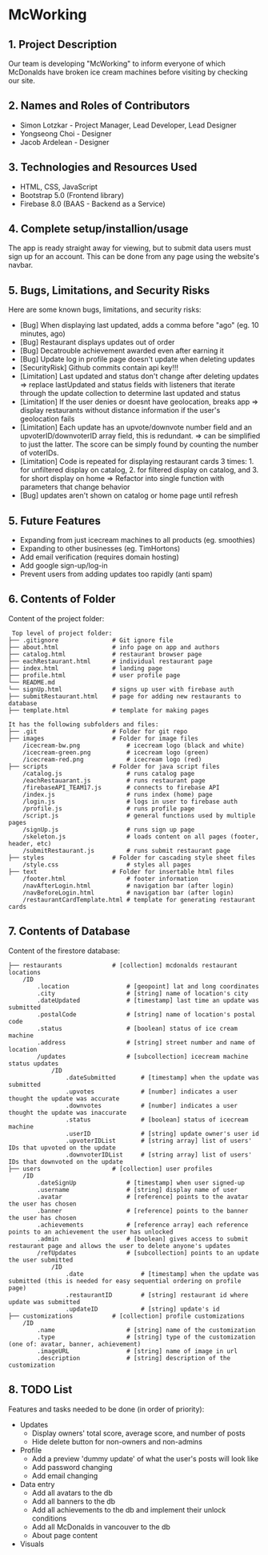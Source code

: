 # McWorking

## 1. Project Description
Our team is developing "McWorking" to inform everyone of which McDonalds have broken ice cream machines before visiting by checking our site.

## 2. Names and Roles of Contributors 
* Simon Lotzkar - Project Manager, Lead Developer, Lead Designer
* Yongseong Choi - Designer
* Jacob Ardelean - Designer
	
## 3. Technologies and Resources Used
* HTML, CSS, JavaScript
* Bootstrap 5.0 (Frontend library)
* Firebase 8.0 (BAAS - Backend as a Service)

## 4. Complete setup/installion/usage
The app is ready straight away for viewing, but to submit data users must sign up for an account. This can be done from any page using the website's navbar.

## 5. Bugs, Limitations, and Security Risks
Here are some known bugs, limitations, and security risks:
* [Bug] When displaying last updated, adds a comma before "ago" (eg. 10 minutes, ago)
* [Bug] Restaurant displays updates out of order
* [Bug] Decatrouble achievement awarded even after earning it
* [Bug] Update log in profile page doesn't update when deleting updates
* [SecurityRisk] Github commits contain api key!!!
* [Limitation] Last updated and status don't change after deleting updates
    => replace lastUpdated and status fields with listeners that iterate through the update collection to determine last updated and status
* [Limitation] If the user denies or doesnt have geolocation, breaks app
    => display restaurants without distance information if the user's geolocation fails
* [Limitation] Each update has an upvote/downvote number field and an upvoterID/downvoterID array field, this is redundant.
    => can be simplified to just the latter. The score can be simply found by counting the number of voterIDs.
* [Limitation] Code is repeated for displaying restaurant cards 3 times: 1. for unfiltered display on catalog, 2. for filtered display on catalog, and 3. for short display on home
    => Refactor into single function with parameters that change behavior
* [Bug] updates aren't shown on catalog or home page until refresh
    
## 5. Future Features
* Expanding from just icecream machines to all products (eg. smoothies)
* Expanding to other businesses (eg. TimHortons)
* Add email verification (requires domain hosting)
* Add google sign-up/log-in
* Prevent users from adding updates too rapidly (anti spam)
	
## 6. Contents of Folder
Content of the project folder:

```
 Top level of project folder: 
├── .gitignore               # Git ignore file
├── about.html               # info page on app and authors
├── catalog.html             # restaurant browser page
├── eachRestaurant.html      # individual restaurant page
├── index.html               # landing page
├── profile.html             # user profile page
└── README.md
└── signUp.html              # signs up user with firebase auth
├── submitRestaurant.html    # page for adding new restaurants to database
├── template.html            # template for making pages

It has the following subfolders and files:
├── .git                     # Folder for git repo
├── images                   # Folder for image files
    /icecream-bw.png             # icecream logo (black and white)
    /icecream-green.png          # icecream logo (green)
    /icecream-red.png            # icecream logo (red)
├── scripts                  # Folder for java script files
    /catalog.js                  # runs catalog page
    /eachRestauarant.js          # runs restaurant page
    /firebaseAPI_TEAM17.js       # connects to firebase API
    /index.js                    # runs index (home) page
    /login.js                    # logs in user to firebase auth
    /profile.js                  # runs profile page
    /script.js                   # general functions used by multiple pages
    /signUp.js                   # runs sign up page
    /skeleton.js                 # loads content on all pages (footer, header, etc)
    /submitRestaurant.js         # runs submit restaurant page
├── styles                   # Folder for cascading style sheet files
    /style.css                   # styles all pages
├── text                     # Folder for insertable html files
    /footer.html                 # footer information
    /navAfterLogin.html          # navigation bar (after login)
    /navBeforeLogin.html         # navigation bar (after login)
    /restaurantCardTemplate.html # template for generating restaurant cards
```

## 7. Contents of Database
Content of the firestore database:

```
├── restaurants              # [collection] mcdonalds restaurant locations
    /ID                          
        .location                # [geopoint] lat and long coordinates
        .city                    # [string] name of location's city
        .dateUpdated             # [timestamp] last time an update was submitted
        .postalCode              # [string] name of location's postal code
        .status                  # [boolean] status of ice cream machine
        .address                 # [string] street number and name of location
        /updates                 # [subcollection] icecream machine status updates
            /ID
                .dateSubmitted       # [timestamp] when the update was submitted
                .upvotes             # [number] indicates a user thought the update was accurate
                .downvotes           # [number] indicates a user thought the update was inaccurate
                .status              # [boolean] status of icecream machine
                .userID              # [string] update owner's user id
                .upvoterIDList       # [string array] list of users' IDs that upvoted on the update
                .downvoterIDList     # [string array] list of users' IDs that downvoted on the update
├── users                    # [collection] user profiles
    /ID
        .dateSignUp              # [timestamp] when user signed-up
        .username                # [string] display name of user
        .avatar                  # [reference] points to the avatar the user has chosen
        .banner                  # [reference] points to the banner the user has chosen
        .achievements            # [reference array] each reference points to an achievement the user has unlocked
        .admin                   # [boolean] gives access to submit restaurant page and allows the user to delete anyone's updates
        /refUpdates              # [subcollection] points to an update the user submitted
            /ID
                .date                # [timestamp] when the update was submitted (this is needed for easy sequential ordering on profile page)
                .restaurantID        # [string] restaurant id where update was submitted
                .updateID            # [string] update's id
├── customizations           # [collection] profile customizations
    /ID
        .name                    # [string] name of the customization
        .type                    # [string] type of the customization (one of: avatar, banner, achievement)
        .imageURL                # [string] name of image in url
        .description             # [string] description of the customization
```

## 8. TODO List
Features and tasks needed to be done (in order of priority):
* Updates
    * Display owners' total score, average score, and number of posts
    * Hide delete button for non-owners and non-admins
* Profile
    * Add a preview 'dummy update' of what the user's posts will look like
    * Add password changing
    * Add email changing
* Data entry
    * Add all avatars to the db
    * Add all banners to the db
    * Add all achievements to the db and implement their unlock conditions
    * Add all McDonalds in vancouver to the db
    * About page content
* Visuals